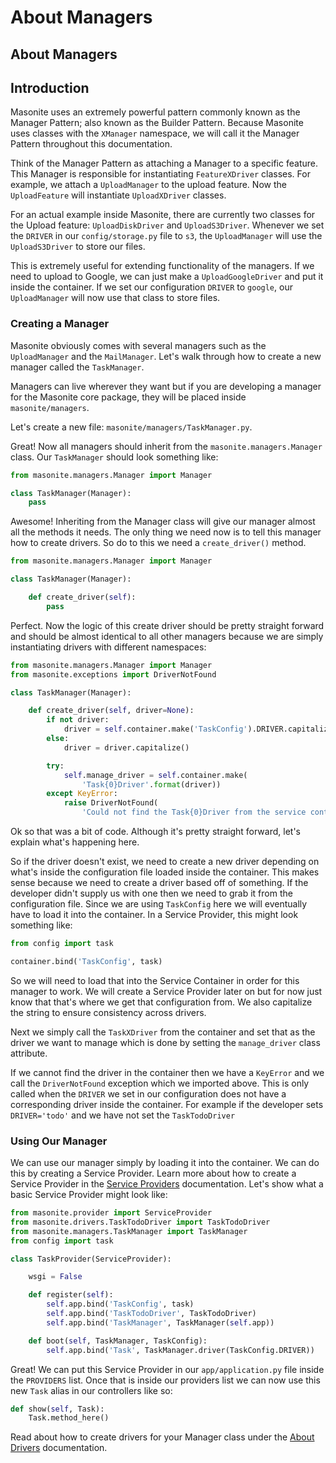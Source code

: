 # About Managers

## About Managers

## Introduction

Masonite uses an extremely powerful pattern commonly known as the Manager Pattern; also known as the Builder Pattern. Because Masonite uses classes with the `XManager` namespace, we will call it the Manager Pattern throughout this documentation.

Think of the Manager Pattern as attaching a Manager to a specific feature. This Manager is responsible for instantiating `FeatureXDriver` classes. For example, we attach a `UploadManager` to the upload feature. Now the `UploadFeature` will instantiate `UploadXDriver` classes.

For an actual example inside Masonite, there are currently two classes for the Upload feature: `UploadDiskDriver` and `UploadS3Driver`. Whenever we set the `DRIVER` in our `config/storage.py` file to `s3`, the `UploadManager` will use the `UploadS3Driver` to store our files.

This is extremely useful for extending functionality of the managers. If we need to upload to Google, we can just make a `UploadGoogleDriver` and put it inside the container. If we set our configuration `DRIVER` to `google`, our `UploadManager` will now use that class to store files.

### Creating a Manager

Masonite obviously comes with several managers such as the `UploadManager` and the `MailManager`. Let's walk through how to create a new manager called the `TaskManager`.

Managers can live wherever they want but if you are developing a manager for the Masonite core package, they will be placed inside `masonite/managers`.

Let's create a new file: `masonite/managers/TaskManager.py`.

Great! Now all managers should inherit from the `masonite.managers.Manager` class. Our `TaskManager` should look something like:

```python
from masonite.managers.Manager import Manager

class TaskManager(Manager):
    pass
```

Awesome! Inheriting from the Manager class will give our manager almost all the methods it needs. The only thing we need now is to tell this manager how to create drivers. So do to this we need a `create_driver()` method.

```python
from masonite.managers.Manager import Manager

class TaskManager(Manager):

    def create_driver(self):
        pass
```

Perfect. Now the logic of this create driver should be pretty straight forward and should be almost identical to all other managers because we are simply instantiating drivers with different namespaces:

```python
from masonite.managers.Manager import Manager
from masonite.exceptions import DriverNotFound

class TaskManager(Manager):

    def create_driver(self, driver=None):
        if not driver:
            driver = self.container.make('TaskConfig').DRIVER.capitalize()
        else:
            driver = driver.capitalize()

        try:
            self.manage_driver = self.container.make(
                'Task{0}Driver'.format(driver))
        except KeyError:
            raise DriverNotFound(
                'Could not find the Task{0}Driver from the service container. Are you missing a service provider?'.format(driver))
```

Ok so that was a bit of code. Although it's pretty straight forward, let's explain what's happening here.

So if the driver doesn't exist, we need to create a new driver depending on what's inside the configuration file loaded inside the container. This makes sense because we need to create a driver based off of something. If the developer didn't supply us with one then we need to grab it from the configuration file. Since we are using `TaskConfig` here we will eventually have to load it into the container. In a Service Provider, this might look something like:

```python
from config import task

container.bind('TaskConfig', task)
```

So we will need to load that into the Service Container in order for this manager to work. We will create a Service Provider later on but for now just know that that's where we get that configuration from. We also capitalize the string to ensure consistency across drivers.

Next we simply call the `TaskXDriver` from the container and set that as the driver we want to manage which is done by setting the `manage_driver` class attribute.

If we cannot find the driver in the container then we have a `KeyError` and we call the `DriverNotFound` exception which we imported above. This is only called when the `DRIVER` we set in our configuration does not have a corresponding driver inside the container. For example if the developer sets `DRIVER='todo'` and we have not set the `TaskTodoDriver`

### Using Our Manager

We can use our manager simply by loading it into the container. We can do this by creating a Service Provider. Learn more about how to create a Service Provider in the [Service Providers](../architectural-concepts/service-providers.md) documentation. Let's show what a basic Service Provider might look like:

```python
from masonite.provider import ServiceProvider
from masonite.drivers.TaskTodoDriver import TaskTodoDriver
from masonite.managers.TaskManager import TaskManager
from config import task

class TaskProvider(ServiceProvider):

    wsgi = False

    def register(self):
        self.app.bind('TaskConfig', task)
        self.app.bind('TaskTodoDriver', TaskTodoDriver)
        self.app.bind('TaskManager', TaskManager(self.app))

    def boot(self, TaskManager, TaskConfig):
        self.app.bind('Task', TaskManager.driver(TaskConfig.DRIVER))
```

Great! We can put this Service Provider in our `app/application.py` file inside the `PROVIDERS` list. Once that is inside our providers list we can now use this new `Task` alias in our controllers like so:

```python
def show(self, Task):
    Task.method_here()
```

Read about how to create drivers for your Manager class under the [About Drivers](about-drivers.md) documentation.

